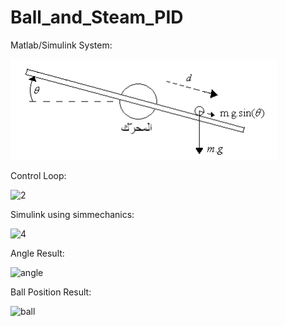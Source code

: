 # Ball_and_Steam_PID
Matlab/Simulink
System:

![Alt text](Ball_and_Steam_PID/1.PNG)

Control Loop:

![2](https://user-images.githubusercontent.com/35835212/177020305-f29282cc-d53a-4329-ba18-a18b32bef9a1.PNG)

Simulink using simmechanics:

![4](https://user-images.githubusercontent.com/35835212/177020315-43296c6b-86d4-4815-9547-a003b7cff3cb.PNG)

Angle Result:

![angle](https://user-images.githubusercontent.com/35835212/177020320-fb865d58-53dc-478d-81f5-177b378602ac.PNG)

Ball Position Result:

![ball](https://user-images.githubusercontent.com/35835212/177020324-401e0e8c-604f-4862-a818-71937c3ab02a.PNG)


